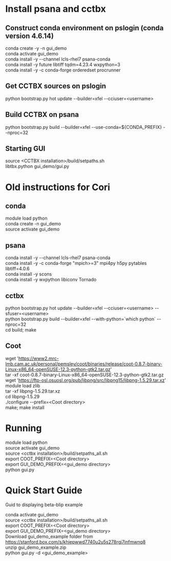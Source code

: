 # Install psana and cctbx

  ## Construct conda environment on pslogin (conda version 4.6.14)
  conda create -y -n gui_demo <br />
  conda activate gui_demo <br />
  conda install -y --channel lcls-rhel7 psana-conda <br />
  conda install -y future libtiff tqdm=4.23.4 wxpython=3 <br />
  conda install -y -c conda-forge orderedset procrunner

  ## Get CCTBX sources on pslogin 
  python bootstrap.py hot update --builder=xfel --cciuser=\<username\>

  ## Build CCTBX on psana
  python bootstrap.py build --builder=xfel --use-conda=${CONDA_PREFIX} --nproc=32

  ## Starting GUI
  source \<CCTBX installation\>/build/setpaths.sh <br />
  libtbx.python gui_demo/gui.py

# Old instructions for Cori
  ## conda
  module load python <br />
  conda create -n gui_demo <br />
  source activate gui_demo

  ## psana
  conda install -y --channel lcls-rhel7 psana-conda <br />
  conda install -y -c conda-forge "mpich>=3" mpi4py h5py pytables libtiff=4.0.6 <br />
  conda install -y scons <br />
  conda install -y wxpython libiconv Tornado <br />

  ## cctbx
  python bootstrap.py hot update --builder=xfel --cciuser=\<username\> --sfuser=\<username\> <br />
  python bootstrap.py build --builder=xfel --with-python=\`which python\` --nproc=32 <br />
  cd build; make

  ## Coot
  wget 'https://www2.mrc-lmb.cam.ac.uk/personal/pemsley/coot/binaries/release/coot-0.8.7-binary-Linux-x86_64-openSUSE-12.3-python-gtk2.tar.gz' <br />
  tar -xf coot-0.8.7-binary-Linux-x86_64-openSUSE-12.3-python-gtk2.tar.gz <br />
  wget 'https://ftp-osl.osuosl.org/pub/libpng/src/libpng15/libpng-1.5.29.tar.xz' <br />
  module load zlib <br />
  tar -xf libpng-1.5.29.tar.xz <br />
  cd libpng-1.5.29 <br />
  ./configure --prefix=\<Coot directory\> <br />
  make; make install <br />

# Running
  module load python <br />
  source activate gui_demo <br />
  source \<cctbx installation>/build/setpaths_all.sh <br />
  export COOT_PREFIX=\<Coot directory\> <br />
  export GUI_DEMO_PREFIX=\<gui_demo directory\> <br />
  python gui.py
  
# Quick Start Guide
  Guid to displaying beta-blip example
  
  conda activate gui_demo <br />
  source \<cctbx installation>/build/setpaths_all.sh <br />
  export COOT_PREFIX=\<Coot directory\> <br />
  export GUI_DEMO_PREFIX=\<gui_demo directory\> <br />
  Download gui_demo_example folder from https://stanford.box.com/s/khiepwwd7740u2u5s278rgj7infmwnq8 <br />
  unzip gui_demo_example.zip <br />
  python gui.py -d \<gui_demo_example> <br />
